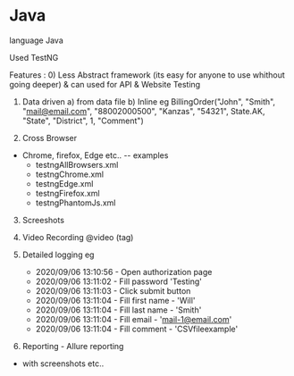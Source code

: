 # Java
language Java 

Used TestNG

Features : 
0) Less Abstract framework (its easy for anyone to use whithout going deeper) 
& can used for API & Website Testing

1) Data driven 
 a) from data file
 b) Inline 
eg BillingOrder("John", "Smith", "mail@email.com", "88002000500", "Kanzas", "54321", State.AK, "State", "District", 1, "Comment") 

2) Cross Browser 
- Chrome, firefox, Edge etc.. 
-- examples 
    - testngAllBrowsers.xml
    - testngChrome.xml
    - testngEdge.xml
    - testngFirefox.xml
    - testngPhantomJs.xml

3) Screeshots 

4) Video Recording  @video (tag) 

5) Detailed logging 
eg 
      - 2020/09/06 13:10:56 - Open authorization page
      - 2020/09/06 13:11:02 - Fill password 'Testing'
      - 2020/09/06 13:11:03 - Click submit button
      - 2020/09/06 13:11:04 - Fill first name - 'Will'
      - 2020/09/06 13:11:04 - Fill last name - 'Smith'
      - 2020/09/06 13:11:04 - Fill email - 'mail-1@email.com'
      - 2020/09/06 13:11:04 - Fill comment - 'CSVfileexample'

6) Reporting - Allure reporting 
- with screenshots etc.. 

